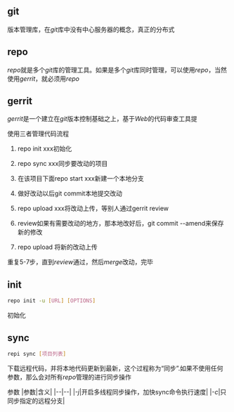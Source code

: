 ## git

版本管理库，在$git$库中没有中心服务器的概念，真正的分布式

## repo

$repo$就是多个$git$库的管理工具。如果是多个$git$库同时管理，可以使用$repo$，当然使用$gerrit$，就必须用$repo$

## gerrit

$gerrit$是一个建立在$git$版本控制基础之上，基于$Web$的代码审查工具提

使用三者管理代码流程
1. repo init xxx初始化

2. repo sync xxx同步要改动的项目

3. 在该项目下面repo start xxx新建一个本地分支

4. 做好改动以后git commit本地提交改动

5. repo upload xxx将改动上传，等别人通过gerrit review

6. review如果有需要改动的地方，那本地改好后，git commit --amend来保存新的修改

7. repo upload 将新的改动上传

重复5-7步，直到$review$通过，然后$merge$改动，完毕


## init

```sh
repo init -u [URL] [OPTIONS]
```
初始化

## sync

```sh
repi sync [项目列表]
```

下载远程代码，并将本地代码更新到最新，这个过程称为“同步”.如果不使用任何参数，那么会对所有$repo$管理的进行同步操作


参数
|参数|含义|
|--|--|
|-$j$|开启多线程同步操作，加快sync命令执行速度|
|-$c$|只同步指定的远程分支|
